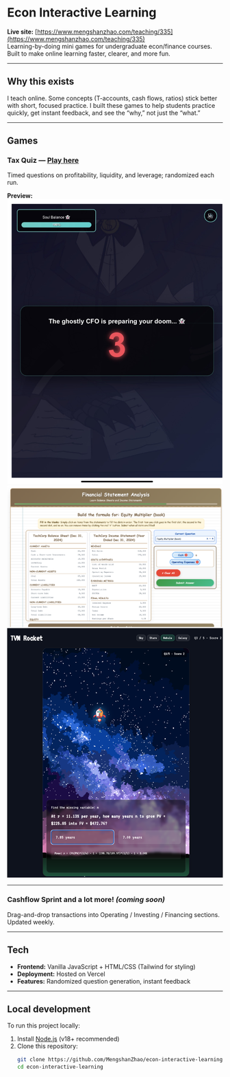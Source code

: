 # Econ Interactive Learning

**Live site:** [https://www.mengshanzhao.com/teaching/335](https://www.mengshanzhao.com/teaching/335)  
Learning-by-doing mini games for undergraduate econ/finance courses. Built to make online learning faster, clearer, and more fun.

---

## Why this exists
I teach online. Some concepts (T-accounts, cash flows, ratios) stick better with short, focused practice. I built these games to help students practice quickly, get instant feedback, and see the “why,” not just the “what.”

---

## Games

### Tax Quiz — [Play here](https://www.mengshanzhao.com/teaching/335/chapter-1)
Timed questions on profitability, liquidity, and leverage; randomized each run.

**Preview:**
![Tax Quiz Screenshot 3](public/screenshots/game_1_3.JPG)
![ Quiz 2 Screenshot 1](public/screenshots/game_2.PNG)
![ Quiz 3 Screenshot 1](public/screenshots/game_3.png)

---

### Cashflow Sprint and a lot more! *(coming soon)*
Drag-and-drop transactions into Operating / Investing / Financing sections. Updated weekly.

---

## Tech
- **Frontend:** Vanilla JavaScript + HTML/CSS (Tailwind for styling)
- **Deployment:** Hosted on Vercel
- **Features:** Randomized question generation, instant feedback

---

## Local development

To run this project locally:

1. Install [Node.js](https://nodejs.org/) (v18+ recommended)
2. Clone this repository:
   ```bash
   git clone https://github.com/MengshanZhao/econ-interactive-learning.git
   cd econ-interactive-learning
